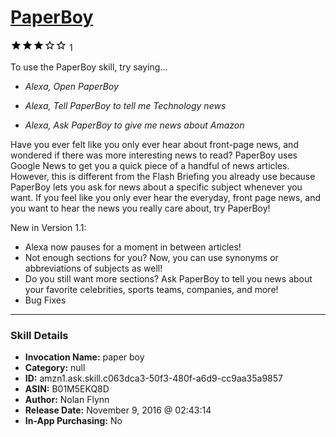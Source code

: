 # [PaperBoy](http://alexa.amazon.com/#skills/amzn1.ask.skill.c063dca3-50f3-480f-a6d9-cc9aa35a9857)
![3 stars](../../images/ic_star_black_18dp_1x.png)![3 stars](../../images/ic_star_black_18dp_1x.png)![3 stars](../../images/ic_star_black_18dp_1x.png)![3 stars](../../images/ic_star_border_black_18dp_1x.png)![3 stars](../../images/ic_star_border_black_18dp_1x.png) 1

To use the PaperBoy skill, try saying...

* *Alexa, Open PaperBoy*

* *Alexa, Tell PaperBoy to tell me Technology news*

* *Alexa, Ask PaperBoy to give me news about Amazon*

Have you ever felt like you only ever hear about front-page news, and wondered if there was more interesting news to read? PaperBoy uses Google News to get you a quick piece of a handful of news articles. However, this is different from the Flash Briefing you already use because PaperBoy lets you ask for news about a specific subject whenever you want. If you feel like you only ever hear the everyday, front page news, and you want to hear the news you really care about, try PaperBoy!


New in Version 1.1:
- Alexa now pauses for a moment in between articles!
- Not enough sections for you? Now, you can use synonyms or abbreviations of subjects as well!
- Do you still want more sections? Ask PaperBoy to tell you news about your favorite celebrities, sports teams, companies, and more!
- Bug Fixes

***

### Skill Details

* **Invocation Name:** paper boy
* **Category:** null
* **ID:** amzn1.ask.skill.c063dca3-50f3-480f-a6d9-cc9aa35a9857
* **ASIN:** B01M5EKQ8D
* **Author:** Nolan Flynn
* **Release Date:** November 9, 2016 @ 02:43:14
* **In-App Purchasing:** No
